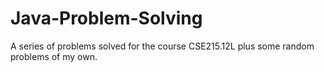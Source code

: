 # Java-Problem-Solving
A series of problems solved for the course CSE215.12L plus some random problems of my own.
